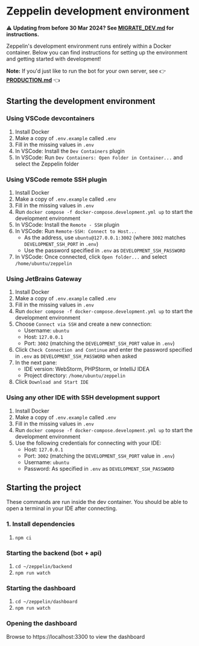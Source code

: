 # Zeppelin development environment

⚠️ **Updating from before 30 Mar 2024? See [MIGRATE_DEV.md](./MIGRATE_DEV.md) for instructions.**

Zeppelin's development environment runs entirely within a Docker container.
Below you can find instructions for setting up the environment and getting started with development!

**Note:** If you'd just like to run the bot for your own server, see 👉 **[PRODUCTION.md](./PRODUCTION.md)** 👈

## Starting the development environment

### Using VSCode devcontainers
1. Install Docker
2. Make a copy of `.env.example` called `.env`
3. Fill in the missing values in `.env`
4. In VSCode: Install the `Dev Containers` plugin
5. In VSCode: Run `Dev Containers: Open Folder in Container...` and select the Zeppelin folder

### Using VSCode remote SSH plugin
1. Install Docker
2. Make a copy of `.env.example` called `.env`
3. Fill in the missing values in `.env`
4. Run `docker compose -f docker-compose.development.yml up` to start the development environment
5. In VSCode: Install the `Remote - SSH` plugin
6. In VSCode: Run `Remote-SSH: Connect to Host...`
    * As the address, use `ubuntu@127.0.0.1:3002` (where `3002` matches `DEVELOPMENT_SSH_PORT` in `.env`)
    * Use the password specified in `.env` as `DEVELOPMENT_SSH_PASSWORD`
7. In VSCode: Once connected, click `Open folder...` and select `/home/ubuntu/zeppelin`

### Using JetBrains Gateway
1. Install Docker
2. Make a copy of `.env.example` called `.env`
3. Fill in the missing values in `.env`
4. Run `docker compose -f docker-compose.development.yml up` to start the development environment
5. Choose `Connect via SSH` and create a new connection:
    * Username: `ubuntu`
    * Host: `127.0.0.1`
    * Port: `3002` (matching the `DEVELOPMENT_SSH_PORT` value in `.env`)
6. Click `Check Connection and Continue` and enter the password specified in `.env` as `DEVELOPMENT_SSH_PASSWORD` when asked
7. In the next pane:
    * IDE version: WebStorm, PHPStorm, or IntelliJ IDEA
    * Project directory: `/home/ubuntu/zeppelin`
8. Click `Download and Start IDE`

### Using any other IDE with SSH development support
1. Install Docker
2. Make a copy of `.env.example` called `.env`
3. Fill in the missing values in `.env`
4. Run `docker compose -f docker-compose.development.yml up` to start the development environment
5. Use the following credentials for connecting with your IDE:
    * Host: `127.0.0.1`
    * Port: `3002` (matching the `DEVELOPMENT_SSH_PORT` value in `.env`)
    * Username: `ubuntu`
    * Password: As specified in `.env` as `DEVELOPMENT_SSH_PASSWORD`

## Starting the project
These commands are run inside the dev container. You should be able to open a terminal in your IDE after connecting.

### 1. Install dependencies

1. `npm ci`

### Starting the backend (bot + api)

1. `cd ~/zeppelin/backend`
2. `npm run watch`

### Starting the dashboard

1. `cd ~/zeppelin/dashboard`
2. `npm run watch`

### Opening the dashboard
Browse to https://localhost:3300 to view the dashboard
